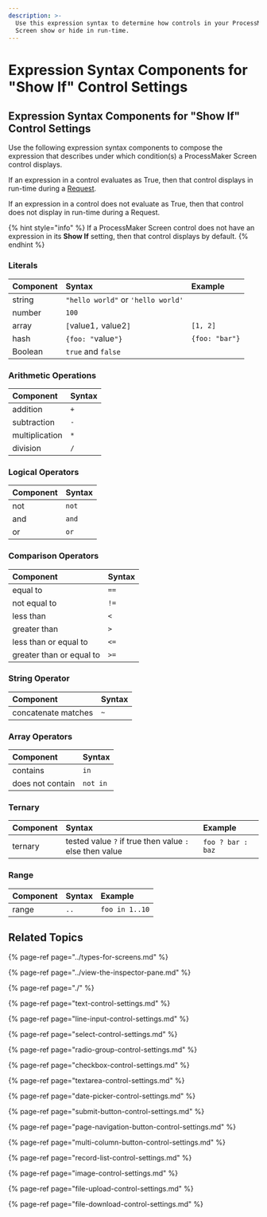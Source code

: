 ```yaml
---
description: >-
  Use this expression syntax to determine how controls in your ProcessMaker
  Screen show or hide in run-time.
---
```


# Expression Syntax Components for "Show If" Control Settings

## Expression Syntax Components for "Show If" Control Settings

Use the following expression syntax components to compose the expression that describes under which condition\(s\) a ProcessMaker Screen control displays.

If an expression in a control evaluates as True, then that control displays in run-time during a [Request](../../../../using-processmaker/requests/what-is-a-request.md).

If an expression in a control does not evaluate as True, then that control does not display in run-time during a Request.

{% hint style="info" %}
If a ProcessMaker Screen control does not have an expression in its **Show If** setting, then that control displays by default.
{% endhint %}

### Literals

| Component | Syntax | Example |
| :--- | :--- | :--- |
| string | `"hello world"` or `'hello world'` |  |
| number | `100` |  |
| array | `[`value1`,` value2`]` | `[1, 2]` |
| hash | `{foo: "`value`"}` | `{foo: "bar"}` |
| Boolean | `true` and `false` |  |

### Arithmetic Operations

| Component | Syntax |
| :--- | :--- |
| addition | `+` |
| subtraction | `-` |
| multiplication | `*` |
| division | `/` |

### Logical Operators

| Component | Syntax |
| :--- | :--- |
| not | `not` |
| and | `and` |
| or | `or` |

### Comparison Operators

| Component | Syntax |
| :--- | :--- |
| equal to | `==` |
| not equal to | `!=` |
| less than | `<` |
| greater than | `>` |
| less than or equal to | `<=` |
| greater than or equal to | `>=` |

### String Operator

| Component | Syntax |
| :--- | :--- |
| concatenate matches | `~` |

### Array Operators

| Component | Syntax |
| :--- | :--- |
| contains | `in` |
| does not contain | `not in` |

### Ternary

| Component | Syntax | Example |
| :--- | :--- | :--- |
| ternary | tested value `?` if true then value `:` else then value | `foo ? bar : baz` |

### Range

| Component | Syntax | Example |
| :--- | :--- | :--- |
| range | `..` | `foo in 1..10` |

## Related Topics <a id="related-topics"></a>

{% page-ref page="../types-for-screens.md" %}

{% page-ref page="../view-the-inspector-pane.md" %}

{% page-ref page="./" %}

{% page-ref page="text-control-settings.md" %}

{% page-ref page="line-input-control-settings.md" %}

{% page-ref page="select-control-settings.md" %}

{% page-ref page="radio-group-control-settings.md" %}

{% page-ref page="checkbox-control-settings.md" %}

{% page-ref page="textarea-control-settings.md" %}

{% page-ref page="date-picker-control-settings.md" %}

{% page-ref page="submit-button-control-settings.md" %}

{% page-ref page="page-navigation-button-control-settings.md" %}

{% page-ref page="multi-column-button-control-settings.md" %}

{% page-ref page="record-list-control-settings.md" %}

{% page-ref page="image-control-settings.md" %}

{% page-ref page="file-upload-control-settings.md" %}

{% page-ref page="file-download-control-settings.md" %}

